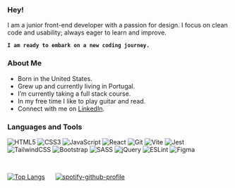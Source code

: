 ### Hey!

I am a junior front-end developer with a passion for design. I focus on clean code and usability; always eager to learn and improve.

**`I am ready to embark on a new coding journey.`**

### About Me

- Born in the United States.<br>
- Grew up and currently living in Portugal.<br>
- I’m currently taking a full stack course.<br>
- In my free time I like to play guitar and read.<br>
- Connect with me on [LinkedIn](https://www.linkedin.com/in/kevinsilva-j/).<br>

### Languages and Tools

![HTML5](https://img.shields.io/badge/html5-%23282C34.svg?style=for-the-badge&logo=html5&logoColor=%23F34C7D)
![CSS3](https://img.shields.io/badge/css3-%23282C34.svg?style=for-the-badge&logo=css3&logoColor=%23F34C7D)
![JavaScript](https://img.shields.io/badge/javascript-%23282C34.svg?style=for-the-badge&logo=javascript&logoColor=%23F34C7D)
![React](https://img.shields.io/badge/react-%23282C34.svg?style=for-the-badge&logo=react&logoColor=%23F34C7D)
![Git](https://img.shields.io/badge/git-%23282C34.svg?style=for-the-badge&logo=git&logoColor=%23F34C7D)
![Vite](https://img.shields.io/badge/vite-%23282C34.svg?style=for-the-badge&logo=vite&logoColor=%23F34C7D)
![Jest](https://img.shields.io/badge/jest-%23282C34.svg?style=for-the-badge&logo=jest&logoColor=%23F34C7D)<br>
![TailwindCSS](https://img.shields.io/badge/tailwindcss-%23282C34.svg?style=for-the-badge&logo=tailwind-css&logoColor=%23F34C7D)
![Bootstrap](https://img.shields.io/badge/bootstrap-%23282C34.svg?style=for-the-badge&logo=bootstrap&logoColor=%23F34C7D)
![SASS](https://img.shields.io/badge/SASS-%23282C34.svg?style=for-the-badge&logo=SASS&logoColor=%23F34C7D)
![jQuery](https://img.shields.io/badge/jquery-%23282C34.svg?style=for-the-badge&logo=jquery&logoColor=%23F34C7D)
![ESLint](https://img.shields.io/badge/ESLint-%23282C34?style=for-the-badge&logo=eslint&logoColor=%23F34C7D)
![Figma](https://img.shields.io/badge/figma-%23282C34.svg?style=for-the-badge&logo=figma&logoColor=%23F34C7D)

<br>

<!-- [![My Skills](https://skillicons.dev/icons?i=html,css,js,react,git,vite,jest,tailwind,bootstrap,sass,jquery,cpp,figma,photoshop&perline=7)](https://skillicons.dev)

<br> -->

[![Top Langs](https://github-readme-stats.vercel.app/api/top-langs/?username=kevinsilva&layout=compact&theme=onedark&border_color=000)](https://github.com/anuraghazra/github-readme-stats)&nbsp;&nbsp;&nbsp;&nbsp;&nbsp;&nbsp;[![spotify-github-profile](https://spotify-github-profile.kittinanx.com/api/view?uid=kevinsilva.j&cover_image=true&theme=novatorem&show_offline=false&background_color=193549&interchange=false&bar_color=e6e6e6&bar_color_cover=true)](https://spotify-github-profile.kittinanx.com/api/view?uid=kevinsilva.j&redirect=true)
